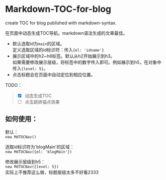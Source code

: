 # Markdown-TOC-for-blog
create TOC for blog published with markdown-syntax.

在页面中动态生成TOC导航。markdown语法生成的文章最佳。

- 默认选取id为`main`的区域。  
定义选取区域的id标识符：传入`{el: 'idname'}`
- 展示区域中的h2~h6标签。默认从h2开始展示到h3。  
如果需要修改展示层级，将标签中的数字传入即可。例如展示到h5，在对象中传入`{level: 5}`。
- 点击标题会在页面中自动定位到相应位置。


TODO：
> - [x] 动态生成TOC
> - [ ] 点击跳转锚点效果

## 如何使用：

默认：  
`new MdTOCNav()`

选取id标识符为'blogMain'的区域：  
`new MdTOCNav({el: 'blogMain'})`

修改展示层级到h5：  
`new MdTOCNav({level: 5})`  
实际上不推荐这么做，标题层级太多不好看2333


